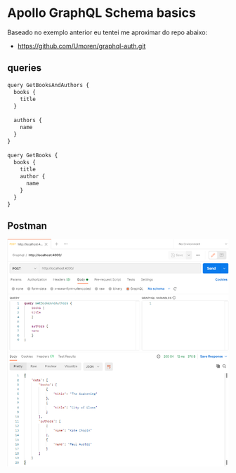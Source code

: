 # Apollo GraphQL Schema basics

Baseado no exemplo anterior eu tentei me aproximar do repo abaixo:

- https://github.com/Umoren/graphql-auth.git


## queries

    query GetBooksAndAuthors {
      books {
        title
      }

      authors {
        name
      }
    }

    query GetBooks {
      books {
        title
        author {
          name
        }
      }
    }


## Postman

![](print-postman.png)